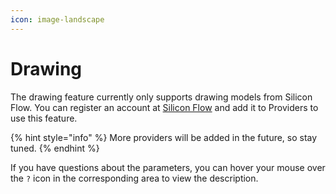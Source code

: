 ```yaml
---
icon: image-landscape
---
```


# Drawing

The drawing feature currently only supports drawing models from Silicon Flow. You can register an account at [Silicon Flow](https://www.siliconflow.cn/) and add it to Providers to use this feature.

{% hint style="info" %}
More providers will be added in the future, so stay tuned.
{% endhint %}

If you have questions about the parameters, you can hover your mouse over the `?` icon in the corresponding area to view the description.
